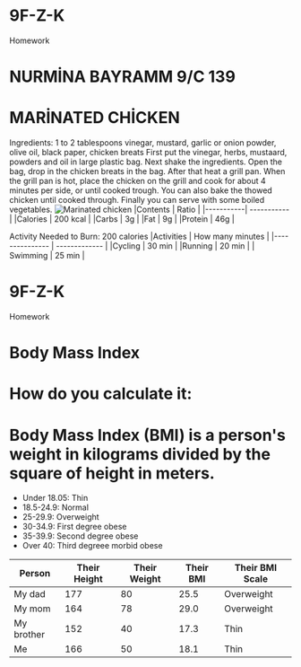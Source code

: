 # 9F-Z-K
Homework
# NURMİNA BAYRAMM  9/C 139
# MARİNATED CHİCKEN 
Ingredients: 1 to 2 tablespoons vinegar, mustard, garlic or onion powder, olive oil, black paper, chicken breats
First put the vinegar, herbs, mustaard, powders and oil in large plastic bag.
Next shake the ingredients. Open the bag, drop in the chicken breats in the bag.
After that heat a grill pan. When the grill pan is hot, place the chicken on the grill and cook for about 4 minutes per side, or until cooked trough.
You can also bake the thowed chicken until cooked through.
Finally you can serve with some boiled vegetables.
![Marinated chicken](https://www.modernhoney.com/wp-content/uploads/2018/03/The-Best-Chicken-Marinade-Recipe.jpg)
|Contents | Ratio |
|-----------| ----------- |
|Calories | 200 kcal |
|Carbs    | 3g       |
|Fat      | 9g       |
|Protein  | 46g      |

Activity Needed to Burn: 200 calories
|Activities | How many minutes |
|--------------- | -------------  |
|Cycling   | 30 min |
|Running   | 20 min |
| Swimming | 25 min |




# 9F-Z-K
Homework
# Body Mass Index
# How do you calculate it:
# Body Mass Index (BMI) is a person's weight in kilograms divided by the square of height in meters.

+ Under 18.05: Thin
+ 18.5-24.9: Normal
+ 25-29.9: Overweight
+ 30-34.9: First degree obese
+ 35-39.9: Second degree obese
+ Over 40: Third degreee morbid obese 


| Person    | Their Height | Their Weight | Their BMI | Their BMI Scale |
|---------- | ------------ | ------------ | --------- |-----------------|
| My dad    | 177          | 80           | 25.5      | Overweight      |
| My mom    | 164          | 78           | 29.0      | Overweight      |
| My brother| 152          | 40           | 17.3      | Thin            |
| Me        | 166          | 50           | 18.1      | Thin            |
